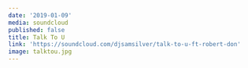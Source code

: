 ```yaml
---
date: '2019-01-09'
media: soundcloud
published: false
title: Talk To U
link: 'https://soundcloud.com/djsamsilver/talk-to-u-ft-robert-don'
image: talktou.jpg
---
```

